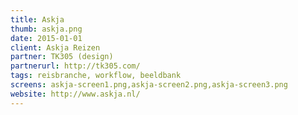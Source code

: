 ```yaml
---
title: Askja
thumb: askja.png
date: 2015-01-01
client: Askja Reizen
partner: TK305 (design)
partnerurl: http://tk305.com/
tags: reisbranche, workflow, beeldbank
screens: askja-screen1.png,askja-screen2.png,askja-screen3.png
website: http://www.askja.nl/
---
```

